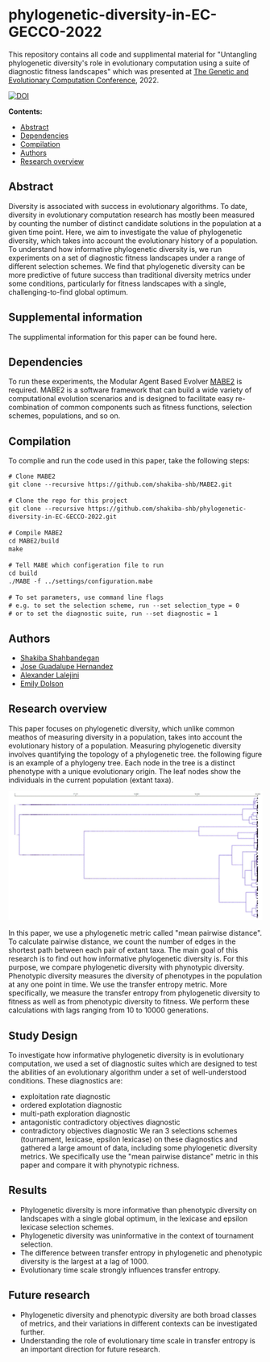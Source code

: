 # phylogenetic-diversity-in-EC-GECCO-2022
This repository contains all code and supplimental material for "Untangling phylogenetic diversity's role in evolutionary computation using a suite of diagnostic fitness landscapes" which was presented at <a href="https://gecco-2022.sigevo.org/HomePage">The Genetic and Evolutionary Computation Conference</a>, 2022. 

<a href="https://zenodo.org/badge/latestdoi/486358143"><img src="https://zenodo.org/badge/486358143.svg" alt="DOI"></a>

  **Contents:**
  - [Abstract](https://github.com/shakiba-shb/phylogenetic-diversity-in-EC-GECCO-2022#abstract)
  - [Dependencies](https://github.com/shakiba-shb/phylogenetic-diversity-in-EC-GECCO-2022#dependencies)
  - [Compilation](https://github.com/shakiba-shb/phylogenetic-diversity-in-EC-GECCO-2022#compilation)
  - [Authors](https://github.com/shakiba-shb/phylogenetic-diversity-in-EC-GECCO-2022#authors)
  - [Research overview](https://github.com/shakiba-shb/phylogenetic-diversity-in-EC-GECCO-2022#research-overview)

## Abstract
Diversity is associated with success in evolutionary algorithms. To date, diversity in evolutionary computation research has mostly been measured by counting the number of distinct candidate solutions in the population at a given time point. Here, we aim to investigate the value of phylogenetic diversity, which takes into account the evolutionary history of a population. To understand how informative phylogenetic diversity is, we run experiments on a set of diagnostic fitness landscapes under a range of different selection schemes. We find that phylogenetic diversity can be more predictive of future success than traditional diversity metrics under some conditions, particularly for fitness landscapes with a single, challenging-to-find global optimum. 

## Supplemental information
The supplimental information for this paper can be found here. 

## Dependencies
To run these experiments, the Modular Agent Based Evolver [MABE2](https://github.com/mercere99/MABE2) is required. MABE2 is a software framework that can build a wide variety of computational evolution scenarios and is designed to facilitate easy re-combination of common components such as fitness functions, selection schemes, populations, and so on.

## Compilation
To complie and run the code used in this paper, take the following steps:

```{bash, shell_installation}
# Clone MABE2
git clone --recursive https://github.com/shakiba-shb/MABE2.git

# Clone the repo for this project
git clone --recursive https://github.com/shakiba-shb/phylogenetic-diversity-in-EC-GECCO-2022.git

# Compile MABE2
cd MABE2/build
make

# Tell MABE which configeration file to run
cd build
./MABE -f ../settings/configuration.mabe

# To set parameters, use command line flags
# e.g. to set the selection scheme, run --set selection_type = 0
# or to set the diagnostic suite, run --set diagnostic = 1

```
## Authors
- [Shakiba Shahbandegan](https://github.com/shakiba-shb)
- [Jose Guadalupe Hernandez](https://jgh9094.github.io/)
- [Alexander Lalejini](https://lalejini.com/)
- [Emily Dolson](http://emilyldolson.com/)

## Research overview
This paper focuses on phylogenetic diversity, which unlike common meathos of measuring diversity in a population, takes into account the evolutionary history of a population. Measuring phylogenetic diversity involves quantifying the topology of a phylogenetic tree. the following figure is an example of a phylogeny tree. Each node in the tree is a distinct phenotype with a unique evolutionary origin. The leaf nodes show the individuals in the current population (extant taxa). 

![Example phylogeny from a run of lexicase selection on the exploitation diagnostic landscape](lexicase_tree.jpg)

In this paper, we use a phylogenetic metric called "mean pairwise distance". To calculate pairwise distance, we count the number of edges in the shortest path between each pair of extant taxa.
The main goal of this research is to find out how informative phylogenetic diversity is. For this purpose, we compare phylogenetic diversity with phynotypic diversity. Phenotypic diversity measures the diversity of phenotypes in the population at any one point in time. We use the transfer entropy metric. More specifically, we measure the transfer entropy from phylogenetic diversity to fitness as well as from phenotypic diversity to fitness. We perform these calculations with lags ranging from 10 to 10000 generations.

## Study Design

To investigate how informative phylogenetic diversity is in evolutionary computation, we used a set of diagnostic suites which are designed to test the abilities of an evolutionary algorithm under a set of well-understood conditions. These diagnostics are:
- exploitation rate diagnostic
- ordered explotation diagnostic
- multi-path exploration diagnostic
- antagonistic contradictory objectives diagnostic
- contradictory objectives diagnostic
We ran 3 selections schemes (tournament, lexicase, epsilon lexicase) on these diagnostics and gathered a large amount of data, including some phylogenetic diversity metrics. We specifically use the "mean pairwise distance" metric in this paper and compare it with phynotypic richness. 

## Results

- Phylogenetic diversity is more informative than phenotypic diversity on landscapes with a single global optimum, in the lexicase and epsilon lexicase selection schemes. 
- Phylogenetic diversity was uninformative in the context of tournament selection.
- The difference between transfer entropy in phylogenetic and phenotypic diversity is the largest at a lag of 1000.
- Evolutionary time scale strongly influences transfer entropy.

## Future research

- Phylogenetic diversity and phenotypic diversity are both broad classes of metrics, and their variations in different contexts can be investigated further. 
- Understanding the role of evolutionary time scale in transfer entropy is an important direction for future research. 

